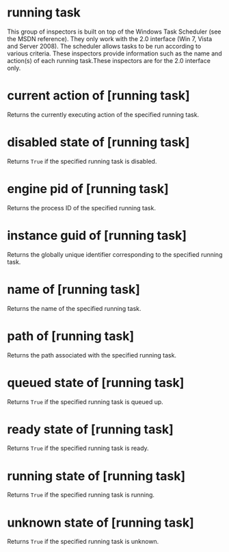 # running task

This group of inspectors is built on top of the Windows Task Scheduler (see the MSDN reference). They only work with the 2.0 interface (Win 7, Vista and Server 2008). The scheduler allows tasks to be run according to various criteria. These inspectors provide information such as the name and action(s) of each running task.These inspectors are for the 2.0 interface only.

# current action of [running task]

Returns the currently executing action of the specified running task.

# disabled state of [running task]

Returns `True` if the specified running task is disabled.

# engine pid of [running task]

Returns the process ID of the specified running task.

# instance guid of [running task]

Returns the globally unique identifier corresponding to the specified running task.

# name of [running task]

Returns the name of the specified running task.

# path of [running task]

Returns the path associated with the specified running task.

# queued state of [running task]

Returns `True` if the specified running task is queued up.

# ready state of [running task]

Returns `True` if the specified running task is ready.

# running state of [running task]

Returns `True` if the specified running task is running.

# unknown state of [running task]

Returns `True` if the specified running task is unknown.
